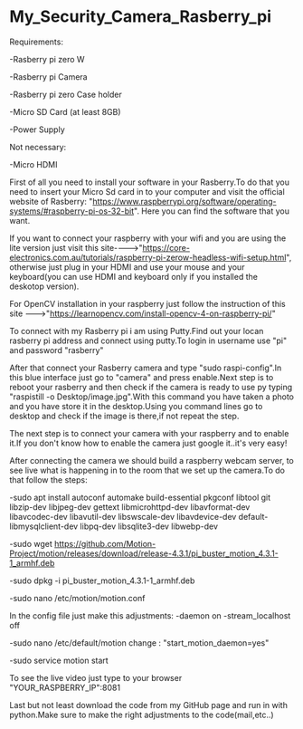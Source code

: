 # My_Security_Camera_Rasberry_pi
Requirements:

-Rasberry pi zero W


-Rasberry pi Camera

-Rasberry pi zero Case holder

-Micro SD Card (at least 8GB)

-Power Supply

Not necessary:

-Micro HDMI

First of all you need to install your software in your Rasberry.To do that you need to insert your Micro Sd card in to your computer and visit the official 
website of Rasberry: "https://www.raspberrypi.org/software/operating-systems/#raspberry-pi-os-32-bit". Here you can find the software that you want.

If you want to connect your raspberry with your wifi and you are using the lite version just visit this site---->"https://core-electronics.com.au/tutorials/raspberry-pi-zerow-headless-wifi-setup.html",
otherwise just plug in your HDMI and use your mouse and your keyboard(you can use HDMI and keyboard only if you installed the deskotop version).

For OpenCV installation in your raspberry just follow the instruction of this site --->"https://learnopencv.com/install-opencv-4-on-raspberry-pi/"

To connect with my Rasberry pi i am using Putty.Find out your locan rasberry pi address and connect using putty.To login in username use "pi" and password "rasberry"

After that connect your Rasberry camera and type "sudo raspi-config".In this blue interface just go to "camera" and press enable.Next step is to reboot your rasberry and then check if the camera is ready to use py typing "raspistill -o Desktop/image.jpg".With this command you have taken a photo and you have store it in the desktop.Using you command lines go to desktop and check if the image is there,if not repeat the step.

The next step is to connect your camera with your raspberry and to enable it.If you don't know how to enable the camera just google it..it's very easy!

After connecting the camera we should build a raspberry webcam server, to see live what is happening in to the room that we set up the camera.To do that follow the steps:

-sudo apt install autoconf automake build-essential pkgconf libtool git libzip-dev libjpeg-dev gettext libmicrohttpd-dev libavformat-dev libavcodec-dev libavutil-dev libswscale-dev libavdevice-dev default-libmysqlclient-dev libpq-dev libsqlite3-dev libwebp-dev

-sudo wget https://github.com/Motion-Project/motion/releases/download/release-4.3.1/pi_buster_motion_4.3.1-1_armhf.deb

-sudo dpkg -i pi_buster_motion_4.3.1-1_armhf.deb

-sudo nano /etc/motion/motion.conf

 In the config file just make this adjustments:
       -daemon on
       -stream_localhost off
        
-sudo nano /etc/default/motion
      change : "start_motion_daemon=yes"

-sudo service motion start

To see the live video just type to your browser "YOUR_RASPBERRY_IP":8081

Last but not least download the code from my GitHub page and run in with python.Make sure to make the right adjustments to the code(mail,etc..)


